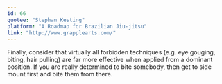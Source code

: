```yaml
---
id: 66
quotee: "Stephan Kesting"
platform: "A Roadmap for Brazilian Jiu-jitsu"
link: "http://www.grapplearts.com/"
---
```


Finally, consider that virtually all forbidden techniques (e.g. eye gouging, biting, hair pulling) are far more effective when applied from a dominant position. If you are really determined to bite somebody, then get to side mount first and bite them from there.
